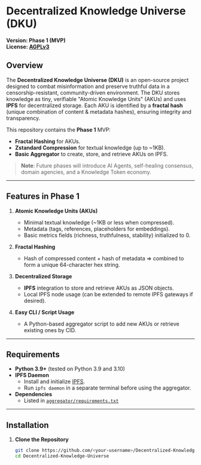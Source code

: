# Decentralized Knowledge Universe (DKU)

**Version: Phase 1 (MVP)**  
**License: [AGPLv3](./LICENSE)**  

## Overview

The **Decentralized Knowledge Universe (DKU)** is an open-source project designed to combat misinformation and preserve truthful data in a censorship-resistant, community-driven environment. The DKU stores knowledge as tiny, verifiable "Atomic Knowledge Units" (AKUs) and uses **IPFS** for decentralized storage. Each AKU is identified by a **fractal hash** (unique combination of content & metadata hashes), ensuring integrity and transparency.

This repository contains the **Phase 1** MVP:
- **Fractal Hashing** for AKUs.
- **Zstandard Compression** for textual knowledge (up to ~1KB).
- **Basic Aggregator** to create, store, and retrieve AKUs on IPFS.

> **Note**: Future phases will introduce AI Agents, self-healing consensus, domain agencies, and a Knowledge Token economy.

---

## Features in Phase 1

1. **Atomic Knowledge Units (AKUs)**  
   - Minimal textual knowledge (~1KB or less when compressed).  
   - Metadata (tags, references, placeholders for embeddings).  
   - Basic metrics fields (richness, truthfulness, stability) initialized to 0.

2. **Fractal Hashing**  
   - Hash of compressed content + hash of metadata => combined to form a unique 64-character hex string.

3. **Decentralized Storage**  
   - **IPFS** integration to store and retrieve AKUs as JSON objects.  
   - Local IPFS node usage (can be extended to remote IPFS gateways if desired).

4. **Easy CLI / Script Usage**  
   - A Python-based aggregator script to add new AKUs or retrieve existing ones by CID.

---

## Requirements

- **Python 3.9+** (tested on Python 3.9 and 3.10)
- **IPFS Daemon**  
  - Install and initialize [IPFS](https://docs.ipfs.io/install/command-line/).  
  - Run `ipfs daemon` in a separate terminal before using the aggregator.
- **Dependencies**  
  - Listed in [`aggregator/requirements.txt`](./aggregator/requirements.txt)

---

## Installation

1. **Clone the Repository**  
   ```bash
   git clone https://github.com/<your-username>/Decentralized-Knowledge-Universe.git
   cd Decentralized-Knowledge-Universe
